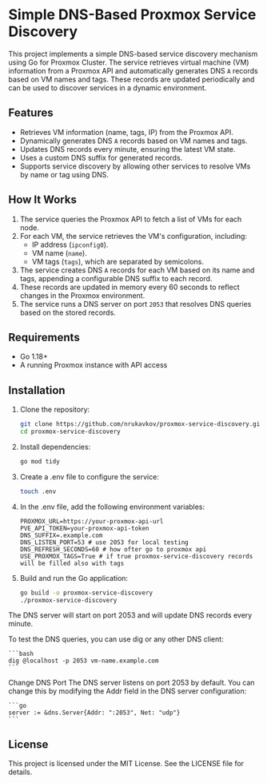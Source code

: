 # Simple DNS-Based Proxmox Service Discovery

This project implements a simple DNS-based service discovery mechanism using Go for Proxmox Cluster. The service retrieves virtual machine (VM) information from a Proxmox API and automatically generates DNS `A` records based on VM names and tags. These records are updated periodically and can be used to discover services in a dynamic environment.

## Features

- Retrieves VM information (name, tags, IP) from the Proxmox API.
- Dynamically generates DNS `A` records based on VM names and tags.
- Updates DNS records every minute, ensuring the latest VM state.
- Uses a custom DNS suffix for generated records.
- Supports service discovery by allowing other services to resolve VMs by name or tag using DNS.

## How It Works

1. The service queries the Proxmox API to fetch a list of VMs for each node.
2. For each VM, the service retrieves the VM's configuration, including:
   - IP address (`ipconfig0`).
   - VM name (`name`).
   - VM tags (`tags`), which are separated by semicolons.
3. The service creates DNS `A` records for each VM based on its name and tags, appending a configurable DNS suffix to each record.
4. These records are updated in memory every 60 seconds to reflect changes in the Proxmox environment.
5. The service runs a DNS server on port `2053` that resolves DNS queries based on the stored records.

## Requirements

- Go 1.18+
- A running Proxmox instance with API access

## Installation

1. Clone the repository:

    ```bash
    git clone https://github.com/nrukavkov/proxmox-service-discovery.git
    cd proxmox-service-discovery
    ```
2. Install dependencies:

    ```bash
    go mod tidy
    ```
3. Create a .env file to configure the service:

    ```bash
    touch .env
    ```

4. In the .env file, add the following environment variables:

    ```
    PROXMOX_URL=https://your-proxmox-api-url
    PVE_API_TOKEN=your-proxmox-api-token
    DNS_SUFFIX=.example.com
    DNS_LISTEN_PORT=53 # use 2053 for local testing
    DNS_REFRESH_SECONDS=60 # how ofter go to proxmox api
    USE_PROXMOX_TAGS=True # if true proxmox-service-discovery records will be filled also with tags
    ```

5. Build and run the Go application:

    ```bash
    go build -o proxmox-service-discovery
    ./proxmox-service-discovery
    ```

The DNS server will start on port 2053 and will update DNS records every minute.

To test the DNS queries, you can use dig or any other DNS client:

    ```bash
    dig @localhost -p 2053 vm-name.example.com
    ```

Change DNS Port
The DNS server listens on port 2053 by default. You can change this by modifying the Addr field in the DNS server configuration:

    ```go
    server := &dns.Server{Addr: ":2053", Net: "udp"}
    ```

## License

This project is licensed under the MIT License. See the LICENSE file for details.